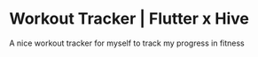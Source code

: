 # Workout Tracker | Flutter x Hive

A nice workout tracker for myself to track my progress in fitness

